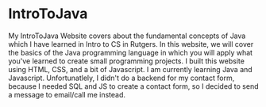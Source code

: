 # IntroToJava
My IntroToJava Website covers about the fundamental concepts of Java which I have learned in Intro to CS in Rutgers. In this website, we will cover the basics of the Java programming language in which you will apply what you've learned to create small programming projects. 
I built this website using HTML, CSS, and a bit of Javascript. I am currently learning Java and Javascript. 
Unfortunatlely, I didn't do a backend for my contact form, because I needed SQL and JS to create a contact form, so I decided to send a message to email/call me instead. 
